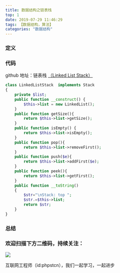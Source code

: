 ```yaml
---
title: 数据结构之链表栈
top: 1
date: 2019-07-29 11:46:29
tags: 【数据结构，算法】
categories: "数据结构"
---
```


### 定义

### 代码

github 地址：链表栈 [（Linked List Stack）](https://github.com/xushuhui/Data-Structures/tree/master/Stack/LinkedListStack.php)

```php
class LinkedListStack  implements Stack
{
    private $list;
    public function __construct() {
        $this->list = new LinkedList();
    }
    public function getSize(){
        return $this->list->getSize();
    }
    public function isEmpty() {
        return $this->list->isEmpty();
    }
    public function pop(){
        return $this->list->removeFirst();
    }
    public function push($e){
        return $this->list->addFirst($e);
    }
    public function peek(){
        return $this->list->getFirst();
    }
    public function __toString()
    {
        $str="\nStack: top ";
        $str.=$this->list;
        return $str;
    }
}
```

### 总结

### 欢迎扫描下方二维码，持续关注：

![](http://ww1.sinaimg.cn/large/a616b9a4gy1g4xzv954a4j20760763yo.jpg)

互联网工程师（id:phpstcn），我们一起学习，一起进步
